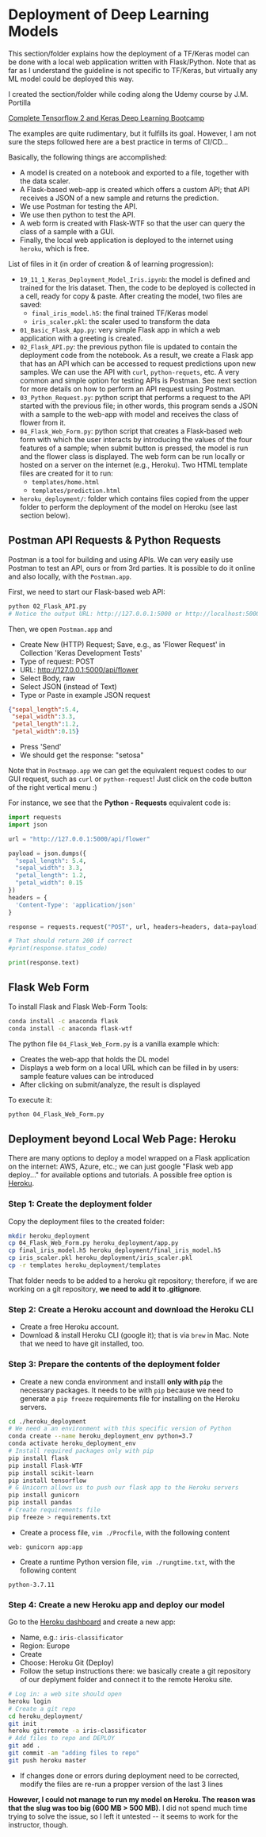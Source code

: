 # Deployment of Deep Learning Models

This section/folder explains how the deployment of a TF/Keras model can be done with a local web application written with Flask/Python.
Note that as far as I understand the guideline is not specific to TF/Keras, but virtually any ML model could be deployed this way.

I created the section/folder while coding along the Udemy course by J.M. Portilla

[Complete Tensorflow 2 and Keras Deep Learning Bootcamp](https://www.udemy.com/course/complete-tensorflow-2-and-keras-deep-learning-bootcamp/)

The examples are quite rudimentary, but it fulfills its goal.
However, I am not sure the steps followed here are a best practice in terms of CI/CD...

Basically, the following things are accomplished:
- A model is created on a notebook and exported to a file, together with the data scaler.
- A Flask-based web-app is created which offers a custom API; that API receives a JSON of a new sample and returns the prediction.
- We use Postman for testing the API.
- We use then python to test the API.
- A web form is created with Flask-WTF so that the user can query the class of a sample with a GUI.
- Finally, the local web application is deployed to the internet using `heroku`, which is free.

List of files in it (in order of creation & of learning progression):

- `19_11_1_Keras_Deployment_Model_Iris.ipynb`: the model is defined and trained for the Iris dataset. Then, the code to be deployed is collected in a cell, ready for copy & paste. After creating the model, two files are saved:
    - `final_iris_model.h5`: the final trained TF/Keras model
    - `iris_scaler.pkl`: the scaler used to transform the data
- `01_Basic_Flask_App.py`: very simple Flask app in which a web application with a greeting is created.
- `02_Flask_API.py`: the previous python file is updated to contain the deployment code from the notebook. As a result, we create a Flask app that has an API which can be accessed to request predictions upon new samples. We can use the API with `curl`, `python-requets`, etc. A very common and simple option for testing APIs is Postman. See next section for more details on how to perform an API request using Postman.
- `03_Python_Request.py`: python script that performs a request to the API started with the previous file; in other words, this program sends a JSON with a sample to the web-app with model and receives the class of flower from it.
- `04_Flask_Web_Form.py`: python script that creates a Flask-based web form with which the user interacts by introducing the values of the four features of a sample; when submit button is pressed, the model is run and the flower class is displayed. The web form can be run locally or hosted on a server on the internet (e.g., Heroku). Two HTML template files are created for it to run:
  - `templates/home.html`
  - `templates/prediction.html`
- `heroku_deployment/`: folder which contains files copied from the upper folder to perform the deployment of the model on Heroku (see last section below). 

## Postman API Requests & Python Requests

Postman is a tool for building and using APIs.
We can very easily use Postman to test an API, ours or from 3rd parties.
It is possible to do it online and also locally, with the `Postman.app`.

First, we need to start our Flask-based web API:

```bash
python 02_Flask_API.py
# Notice the output URL: http://127.0.0.1:5000 or http://localhost:5000
```

Then, we open `Postman.app` and

- Create New (HTTP) Request; Save, e.g., as 'Flower Request' in Collection 'Keras Development Tests'
- Type of request: POST
- URL: http://127.0.0.1:5000/api/flower
- Select Body, raw
- Select JSON (instead of Text)
- Type or Paste in example JSON request

```json
{"sepal_length":5.4,
 "sepal_width":3.3,
 "petal_length":1.2,
 "petal_width":0.15}
```

- Press 'Send'
- We should get the response: "setosa"

Note that in `Postmapp.app` we can get the equivalent request codes to our GUI request, such as `curl` or `python-request`!
Just click on the code button of the right vertical menu :)

For instance, we see that the **Python - Requests** equivalent code is:

```python
import requests
import json

url = "http://127.0.0.1:5000/api/flower"

payload = json.dumps({
  "sepal_length": 5.4,
  "sepal_width": 3.3,
  "petal_length": 1.2,
  "petal_width": 0.15
})
headers = {
  'Content-Type': 'application/json'
}

response = requests.request("POST", url, headers=headers, data=payload)

# That should return 200 if correct
#print(response.status_code)

print(response.text)
```

## Flask Web Form

To install Flask and Flask Web-Form Tools:

```bash
conda install -c anaconda flask
conda install -c anaconda flask-wtf
```

The python file `04_Flask_Web_Form.py` is a vanilla example which:
- Creates the web-app that holds the DL model
- Displays a web form on a local URL which can be filled in by users: sample feature values can be introduced
- After clicking on submit/analyze, the result is displayed

To execute it:

```bash
python 04_Flask_Web_Form.py
```

## Deployment beyond Local Web Page: Heroku

There are many options to deploy a model wrapped on a Flask application on the internet: AWS, Azure, etc.; we can just google "Flask web app deploy..." for available options and tutorials. A possible free option is [Heroku](https://www.heroku.com).

### Step 1: Create the deployment folder

Copy the deployment files to the created folder:

```bash
mkdir heroku_deployment
cp 04_Flask_Web_Form.py heroku_deployment/app.py
cp final_iris_model.h5 heroku_deployment/final_iris_model.h5
cp iris_scaler.pkl heroku_deployment/iris_scaler.pkl
cp -r templates heroku_deployment/templates
```

That folder needs to be added to a heroku git repository; therefore, if we are working on a git repository, **we need to add it to .gitignore**.

### Step 2: Create a Heroku account and download the Heroku CLI

- Create a free Heroku account.
- Download & install Heroku CLI (google it); that is via `brew` in Mac. Note that we need to have git installed, too.

### Step 3: Prepare the contents of the deployment folder

- Create a new conda environment and installl **only with `pip`** the necessary packages. It needs to be with `pip` because we need to generate a `pip freeze` requirements file for installing on the Heroku servers.

```bash
cd ./heroku_deployment
# We need a an environment with this specific version of Python
conda create --name heroku_deployment_env python=3.7
conda activate heroku_deployment_env
# Install required packages only with pip
pip install flask
pip install Flask-WTF
pip install scikit-learn
pip install tensorflow
# G Unicorn allows us to push our flask app to the Heroku servers
pip install gunicorn
pip install pandas
# Create requirements file
pip freeze > requirements.txt
```

- Create a process file, `vim ./Procfile`, with the following content

```
web: gunicorn app:app
```

- Create a runtime Python version file, `vim ./rungtime.txt`, with the following content

```
python-3.7.11
```

### Step 4:  Create a new Heroku app and deploy our model

Go to the [Heroku dashboard](https://dashboard.heroku.com/apps) and create a new app:
- Name, e.g.: `iris-classificator`
- Region: Europe
- Create
- Choose: Heroku Git (Deploy)
- Follow the setup instructions there: we basically create a git repository of our deplyment folder and connect it to the remote Heroku site.

```bash
# Log in: a web site should open
heroku login
# Create a git repo
cd heroku_deployment/
git init
heroku git:remote -a iris-classificator
# Add files to repo and DEPLOY
git add .
git commit -am "adding files to repo"
git push heroku master
```

- If changes done or errors during deployment need to be corrected, modify the files are re-run a propper version of the last 3 lines

**However, I could not manage to run my model on Heroku. The reason was that the slug was too big (600 MB > 500 MB)**. I did not spend much time trying to solve the issue, so I left it untested -- it seems to work for the instructor, though.

